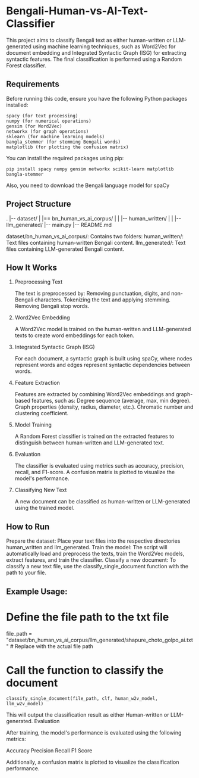 # Bengali-Human-vs-AI-Text-Classifier

This project aims to classify Bengali text as either human-written or LLM-generated using machine learning techniques, such as Word2Vec for document embedding and Integrated Syntactic Graph (ISG) for extracting syntactic features. The final classification is performed using a Random Forest classifier.

## Requirements
Before running this code, ensure you have the following Python packages installed:

    spacy (for text processing)
    numpy (for numerical operations)
    gensim (for Word2Vec)
    networkx (for graph operations)
    sklearn (for machine learning models)
    bangla_stemmer (for stemming Bengali words)
    matplotlib (for plotting the confusion matrix)

You can install the required packages using pip:

    pip install spacy numpy gensim networkx scikit-learn matplotlib bangla-stemmer

Also, you need to download the Bengali language model for spaCy

## Project Structure

.
|-- dataset/
|   |== bn_human_vs_ai_corpus/
|   |   |-- human_written/
|   |   |-- llm_generated/
|-- main.py
|-- README.md

dataset/bn_human_vs_ai_corpus/: Contains two folders:
    human_written/: Text files containing human-written Bengali content.
    llm_generated/: Text files containing LLM-generated Bengali content.

## How It Works
1. Preprocessing Text

    The text is preprocessed by:
        Removing punctuation, digits, and non-Bengali characters.
        Tokenizing the text and applying stemming.
        Removing Bengali stop words.

2. Word2Vec Embedding

    A Word2Vec model is trained on the human-written and LLM-generated texts to create word embeddings for each token.

3. Integrated Syntactic Graph (ISG)

    For each document, a syntactic graph is built using spaCy, where nodes represent words and edges represent syntactic dependencies between words.

4. Feature Extraction

    Features are extracted by combining Word2Vec embeddings and graph-based features, such as:
        Degree sequence (average, max, min degree).
        Graph properties (density, radius, diameter, etc.).
        Chromatic number and clustering coefficient.

5. Model Training

    A Random Forest classifier is trained on the extracted features to distinguish between human-written and LLM-generated text.

6. Evaluation

    The classifier is evaluated using metrics such as accuracy, precision, recall, and F1-score.
    A confusion matrix is plotted to visualize the model's performance.

7. Classifying New Text

    A new document can be classified as human-written or LLM-generated using the trained model.

## How to Run

Prepare the dataset: Place your text files into the respective directories human_written and llm_generated.
Train the model: The script will automatically load and preprocess the texts, train the Word2Vec models, extract features, and train the classifier.
Classify a new document: To classify a new text file, use the classify_single_document function with the path to your file.

## Example Usage:

# Define the file path to the txt file
file_path = "dataset/bn_human_vs_ai_corpus/llm_generated/shapure_choto_golpo_ai.txt"  # Replace with the actual file path

# Call the function to classify the document
    classify_single_document(file_path, clf, human_w2v_model, llm_w2v_model)

This will output the classification result as either Human-written or LLM-generated.
Evaluation

After training, the model's performance is evaluated using the following metrics:

Accuracy
Precision
Recall
F1 Score

Additionally, a confusion matrix is plotted to visualize the classification performance.

